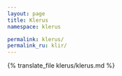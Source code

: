 ```yaml
---
layout: page
title: Klerus
namespace: klerus

permalink: klerus/
permalink_ru: klir/
---
```

{% translate_file klerus/klerus.md %}
